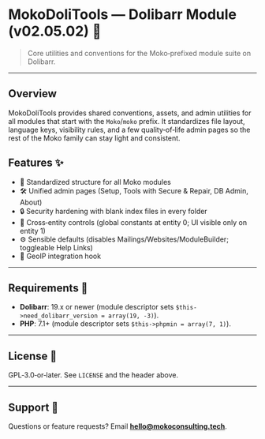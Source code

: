 <!--
Copyright (C) 2025 Moko Consulting <hello@mokoconsulting.tech>
This file is part of a Moko Consulting project.
SPDX-License-Identifier: GPL-3.0-or-later

This program is free software; you can redistribute it and/or modify
it under the terms of the GNU General Public License as published by
the Free Software Foundation; either version 3 of the License, or
(at your option) any later version.

This program is distributed in the hope that it will be useful,
but WITHOUT ANY WARRANTY; without even the implied warranty of
MERCHANTABILITY or FITNESS FOR A PARTICULAR PURPOSE. See the
GNU General Public License for more details.

You should have received a copy of the GNU General Public License
along with this program. If not, see https://www.gnu.org/licenses/ .
========================================================================
FILE INFORMATION
INGROUP: MokoDoliTools
FILE: README.md
VERSION: 02.05.02
BRIEF: Readme and upgrade notes for the MokoDoliTools Dolibarr module
PATH: htdocs/custom/mokodolitools/README.md
NOTE: Updated to reflect project sync notes as of 2025-08-28.
========================================================================
-->

# MokoDoliTools — Dolibarr Module (v02.05.02) 🧩

> Core utilities and conventions for the Moko‑prefixed module suite on Dolibarr.

---

## Overview

MokoDoliTools provides shared conventions, assets, and admin utilities for all modules that start with the `Moko`/`moko` prefix. It standardizes file layout, language keys, visibility rules, and a few quality‑of‑life admin pages so the rest of the Moko family can stay light and consistent.

## Features ✨

* 🧱 Standardized structure for all Moko modules
* 🛠️ Unified admin pages (Setup, Tools with Secure & Repair, DB Admin, About)
* 🔒 Security hardening with blank index files in every folder
* 👥 Cross‑entity controls (global constants at entity 0; UI visible only on entity 1)
* ⚙️ Sensible defaults (disables Mailings/Websites/ModuleBuilder; toggleable Help Links)
* 🧭 GeoIP integration hook

---

## Requirements 🧰

* **Dolibarr**: 19.x or newer (module descriptor sets `$this->need_dolibarr_version = array(19, -3)`).
* **PHP**: 7.1+ (module descriptor sets `$this->phpmin = array(7, 1)`).

---

## License 📄

GPL‑3.0‑or‑later. See `LICENSE` and the header above.

---

## Support 💬

Questions or feature requests? Email **[hello@mokoconsulting.tech](mailto:hello@mokoconsulting.tech)**.
